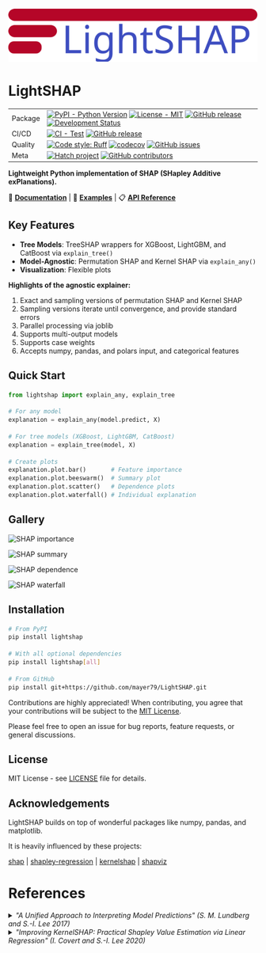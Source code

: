 ![Logo](./docs/images/logo.svg?raw=true)

# LightSHAP

| | |
| --- | --- |
| Package | [![PyPI - Python Version](https://img.shields.io/badge/python-3.11+-blue.svg)](https://www.python.org/downloads/) [![License - MIT](https://img.shields.io/badge/license-MIT-9400d3.svg)](https://spdx.org/licenses/) [![GitHub release](https://img.shields.io/github/v/release/mayer79/LightSHAP)](https://github.com/mayer79/LightSHAP/releases) [![Development Status](https://img.shields.io/badge/status-beta-orange.svg)](https://github.com/mayer79/LightSHAP) |
| CI/CD | [![CI - Test](https://github.com/mayer79/LightSHAP/actions/workflows/test.yml/badge.svg)](https://github.com/mayer79/LightSHAP/actions/workflows/test.yml) [![GitHub release](https://img.shields.io/github/v/release/mayer79/LightSHAP?label=release)](https://github.com/mayer79/LightSHAP/releases) |
| Quality | [![Code style: Ruff](https://img.shields.io/endpoint?url=https://raw.githubusercontent.com/astral-sh/ruff/main/assets/badge/v2.json)](https://github.com/astral-sh/ruff) [![codecov](https://codecov.io/gh/mayer79/LightSHAP/graph/badge.svg)](https://codecov.io/gh/mayer79/LightSHAP) [![GitHub issues](https://img.shields.io/github/issues/mayer79/LightSHAP)](https://github.com/mayer79/LightSHAP/issues) |
| Meta | [![Hatch project](https://img.shields.io/badge/%F0%9F%A5%9A-Hatch-4051b5.svg)](https://github.com/pypa/hatch) [![GitHub contributors](https://img.shields.io/github/contributors/mayer79/LightSHAP)](https://github.com/mayer79/LightSHAP/graphs/contributors) |

**Lightweight Python implementation of SHAP (SHapley Additive exPlanations).**

📖 **[Documentation](https://mayer79.github.io/LightSHAP/)** | 🚀 **[Examples](https://mayer79.github.io/LightSHAP/examples/)** | 📋 **[API Reference](https://mayer79.github.io/LightSHAP/api/)**

## Key Features

- **Tree Models**: TreeSHAP wrappers for XGBoost, LightGBM, and CatBoost via `explain_tree()`
- **Model-Agnostic**: Permutation SHAP and Kernel SHAP via `explain_any()`
- **Visualization**: Flexible plots

**Highlights of the agnostic explainer:**

1. Exact and sampling versions of permutation SHAP and Kernel SHAP
2. Sampling versions iterate until convergence, and provide standard errors
3. Parallel processing via joblib
4. Supports multi-output models
5. Supports case weights
6. Accepts numpy, pandas, and polars input, and categorical features

## Quick Start

```python
from lightshap import explain_any, explain_tree

# For any model
explanation = explain_any(model.predict, X)

# For tree models (XGBoost, LightGBM, CatBoost)
explanation = explain_tree(model, X)

# Create plots
explanation.plot.bar()       # Feature importance
explanation.plot.beeswarm()  # Summary plot
explanation.plot.scatter()   # Dependence plots
explanation.plot.waterfall() # Individual explanation
```

## Gallery

![SHAP importance](docs/images/tree_bar.png?raw=true)

![SHAP summary](docs/images/tree_beeswarm.png?raw=true)

![SHAP dependence](docs/images/tree_scatter.png?raw=true)

![SHAP waterfall](docs/images/tree_waterfall.png?raw=true)

## Installation

```bash
# From PyPI
pip install lightshap

# With all optional dependencies
pip install lightshap[all]

# From GitHub
pip install git+https://github.com/mayer79/LightSHAP.git
```

Contributions are highly appreciated! When contributing, you agree that your contributions will be subject to the [MIT License](https://github.com/mayer79/lightshap/blob/main/LICENSE).

Please feel free to open an issue for bug reports, feature requests, or general discussions.

## License

MIT License - see [LICENSE](LICENSE) file for details.

## Acknowledgements

LightSHAP builds on top of wonderful packages like numpy, pandas, and matplotlib.

It is heavily influenced by these projects:

[shap](https://github.com/slundberg/shap) |
[shapley-regression](https://github.com/iancovert/shapley-regression) |
[kernelshap](https://github.com/ModelOriented/kernelshap) |
[shapviz](https://github.com/ModelOriented/shapviz)

# <a name="references">References</a>

<details>
<summary>
    <em>"A Unified Approach to Interpreting Model Predictions" (S. M. Lundberg and S.-I. Lee 2017)</em>
</summary>
<br/>
    <pre>
@incollection{lundberglee2017,
 title = {A Unified Approach to Interpreting Model Predictions},
 author = {Lundberg, Scott M and Lee, Su-In},
 booktitle = {Advances in Neural Information Processing Systems 30},
 editor = {I. Guyon and U. V. Luxburg and S. Bengio and H. Wallach and R. Fergus and S. Vishwanathan and R. Garnett},
 pages = {4765--4774},
 year = {2017},
 publisher = {Curran Associates, Inc.},
 url = {https://papers.nips.cc/paper/7062-a-unified-approach-to-interpreting-model-predictions.pdf}
}
</pre>
<a href="https://papers.nips.cc/paper/7062-a-unified-approach-to-interpreting-model-predictions.pdf">Paper link</a>
</details>

<details>
<summary>
    <em>"Improving KernelSHAP: Practical Shapley Value Estimation via Linear Regression" (I. Covert and S.-I. Lee 2020)</em>
</summary>
<br/>
    <pre>
@inproceedings{covertlee2020,
  title={Improving KernelSHAP: Practical Shapley Value Estimation via Linear Regression},
  author={Ian Covert and Su-In Lee},
  booktitle={International Conference on Artificial Intelligence and Statistics},
  year={2020},
  url={https://proceedings.mlr.press/v130/covert21a/covert21a.pdf}
}
</pre>
<a href="https://proceedings.mlr.press/v130/covert21a/covert21a.pdf">Paper link</a>
</details>

